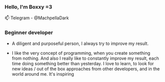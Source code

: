 ### Hello, I'm Boxxy =3
📫 Telegram - @MachpellaDark

### Beginner developer

- A diligent and purposeful person, I always try to improve my result.

- I like the very concept of programming, when you create something from nothing. And also I really like to constantly improve my result, each time doing something better than yesterday.
I love to learn, to look for new ideas / out of the box approaches from other developers, and in the world around me. It's inspiring
